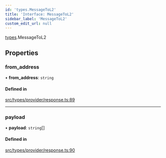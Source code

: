 ```yaml
---
id: 'types.MessageToL2'
title: 'Interface: MessageToL2'
sidebar_label: 'MessageToL2'
custom_edit_url: null
---
```


[types](../namespaces/types.md).MessageToL2

## Properties

### from_address

• **from_address**: `string`

#### Defined in

[src/types/provider/response.ts:89](https://github.com/starknet-io/starknet.js/blob/v5.29.0/src/types/provider/response.ts#L89)

---

### payload

• **payload**: `string`[]

#### Defined in

[src/types/provider/response.ts:90](https://github.com/starknet-io/starknet.js/blob/v5.29.0/src/types/provider/response.ts#L90)
